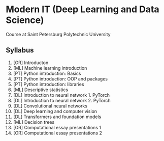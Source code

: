 # Modern IT (Deep Learning and Data Science)

Course at Saint Petersburg Polytechnic University

## Syllabus

01. [OR] Introducton
02. [ML] Machine learning introduction
03. [PT] Python introduction: Basics
04. [PT] Python introduction: OOP and packages
05. [PT] Python introduction: libraries
06. [ML] Descriptive statistics
07. [DL] Introduction to neural network 1. PyTorch
08. [DL] Introduction to neural network 2. PyTorch
09. [DL] Convolutional neural networks
10. [DL] Deep learning and computer vision
11. [DL] Transformers and foundation models
12. [ML] Decision trees
13. [OR] Computational essay presentations 1
14. [OR] Computational essay presentations 2
